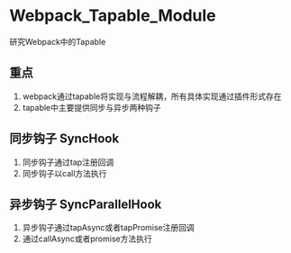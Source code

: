 # Webpack_Tapable_Module
研究Webpack中的Tapable

## 重点

1. webpack通过tapable将实现与流程解耦，所有具体实现通过插件形式存在
2. tapable中主要提供同步与异步两种钩子

## 同步钩子 SyncHook

1. 同步钩子通过tap注册回调
2. 同步钩子以call方法执行

## 异步钩子 SyncParallelHook

1. 异步钩子通过tapAsync或者tapPromise注册回调
2. 通过callAsync或者promise方法执行    
